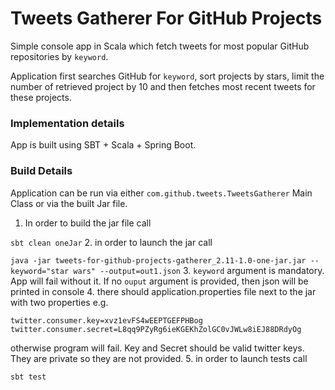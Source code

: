 # Tweets Gatherer For GitHub Projects
Simple console app in Scala which fetch tweets for most popular GitHub repositories by `keyword`.

Application first searches GitHub for `keyword`, sort projects by stars, limit the number of retrieved project by 10
and then fetches most recent tweets for these projects.

### Implementation details
App is built using SBT + Scala + Spring Boot.

### Build Details
Application can be run via either `com.github.tweets.TweetsGatherer` Main Class or via the built Jar file.

1. In order to build the jar file call

`sbt clean oneJar`
2. in order to launch the jar call

`java -jar tweets-for-github-projects-gatherer_2.11-1.0-one-jar.jar --keyword="star wars" --output=out1.json`
3. `keyword` argument is mandatory. App will fail without it. If no `ouput` argument is provided, then json will be printed in console
4. there should application.properties file next to the jar with two properties e.g.

```
twitter.consumer.key=xvz1evFS4wEEPTGEFPHBog
twitter.consumer.secret=L8qq9PZyRg6ieKGEKhZolGC0vJWLw8iEJ88DRdyOg
```
otherwise program will fail. Key and Secret should be valid twitter keys. They are private so they are not provided.
5. in order to launch tests call

`sbt test`